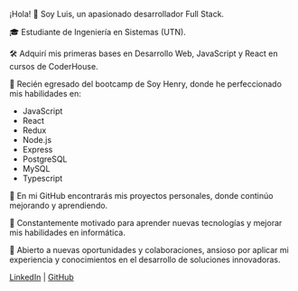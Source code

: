 ¡Hola! 👋 Soy Luis, un apasionado desarrollador Full Stack.

🎓 Estudiante de Ingeniería en Sistemas (UTN).

🛠️ Adquirí mis primeras bases en Desarrollo Web, JavaScript y React en cursos de CoderHouse.

🚀 Recién egresado del bootcamp de Soy Henry, donde he perfeccionado mis habilidades en:
- JavaScript
- React
- Redux
- Node.js
- Express
- PostgreSQL
- MySQL
- Typescript

🔗 En mi GitHub encontrarás mis proyectos personales, donde continúo mejorando y aprendiendo.

💪 Constantemente motivado para aprender nuevas tecnologías y mejorar mis habilidades en informática.

💬 Abierto a nuevas oportunidades y colaboraciones, ansioso por aplicar mi experiencia y conocimientos en el desarrollo de soluciones innovadoras.

[LinkedIn](https://www.linkedin.com/in/luis-defago-005840252/) | [GitHub](https://github.com/luisdefago)
